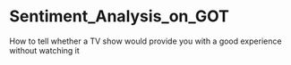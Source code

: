 # Sentiment_Analysis_on_GOT
 How to tell whether a TV show would provide you with a good experience without watching it
